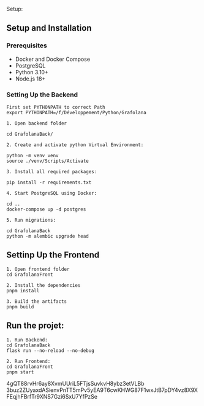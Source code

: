 Setup:

## Setup and Installation

### Prerequisites

- Docker and Docker Compose
- PostgreSQL
- Python 3.10+
- Node.js 18+

### Setting Up the Backend
    First set PYTHONPATH to correct Path
    export PYTHONPATH=/f/Développement/Python/Grafolana

    1. Open backend folder

    cd GrafolanaBack/

    2. Create and activate python Virtual Environment:

    python -m venv venv
    source ./venv/Scripts/Activate

    3. Install all required packages:

    pip install -r requirements.txt

    4. Start PostgreSQL using Docker:

    cd ..
    docker-compose up -d postgres

    5. Run migrations:

    cd GrafolanaBack
    python -m alembic upgrade head

## Settinp Up the Frontend
    1. Open frontend folder
    cd GrafolanaFront

    2. Install the dependencies
    pnpm install

    3. Build the artifacts
    pnpm build


## Run the projet:

    1. Run Backend:
    cd GrafolanaBack
    flask run --no-reload --no-debug

    2. Run Frontend:
    cd GrafolanaFront
    pnpm start




4gQT88rvHr6ay8XvmUUriL5FTjsSuvkvH8ybz3etVLBb
3buz2ZUyaxdASienvPnTT5mPv5yEA9T6cwKHWG87F1wxJtB7pDY4vz8X9XFEqjhFBrfTr9XNS7Gzi6SxU7YfPzSe